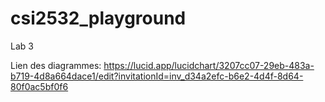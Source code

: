 # csi2532_playground

Lab 3

Lien des diagrammes: 
https://lucid.app/lucidchart/3207cc07-29eb-483a-b719-4d8a664dace1/edit?invitationId=inv_d34a2efc-b6e2-4d4f-8d64-80f0ac5bf0f6 